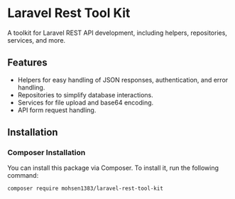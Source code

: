 # Laravel Rest Tool Kit

A toolkit for Laravel REST API development, including helpers, repositories, services, and more.

## Features

- Helpers for easy handling of JSON responses, authentication, and error handling.
- Repositories to simplify database interactions.
- Services for file upload and base64 encoding.
- API form request handling.

## Installation

### Composer Installation

You can install this package via Composer. To install it, run the following command:

```bash
composer require mohsen1383/laravel-rest-tool-kit
